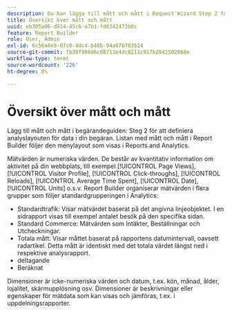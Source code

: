 ```yaml
---
description: Du kan lägga till mått och mått i Request Wizard Step 2 för att definiera Analytics-layouten för data i din begäran. Listan med mått och mått i Report Builder följer den menylayout som visas i Reports and Analytics.
title: Översikt över mått och mått
uuid: eb305a06-d914-45c6-a7b1-fd0342473b0c
feature: Report Builder
role: User, Admin
exl-id: 6c56a8e5-07c0-4dc4-b40b-94a07b783514
source-git-commit: fb39f906d6c08713e4dc8211c917b2942502868e
workflow-type: tm+mt
source-wordcount: '226'
ht-degree: 0%

---
```


# Översikt över mått och mått

Lägg till mått och mått i begärandeguiden: Steg 2 för att definiera analyslayouten för data i din begäran. Listan med mått och mått i Report Builder följer den menylayout som visas i Reports and Analytics.

Mätvärden är numeriska värden. De består av kvantitativ information om aktivitet på din webbplats, till exempel [!UICONTROL Page Views], [!UICONTROL Visitor Profile], [!UICONTROL Click-throughs], [!UICONTROL Reloads], [!UICONTROL Average Time Spent], [!UICONTROL Date], [!UICONTROL Units] o.s.v. Report Builder organiserar mätvärden i flera grupper som följer standardgrupperingen i Analytics:

* Standardtrafik: Visar mätvärdet baserat på det angivna linjeobjektet. I en sidrapport visas till exempel antalet besök på den specifika sidan.
* Standard Commerce: Mätvärden som Intäkter, Beställningar och Utcheckningar.
* Totala mått: Visar måttet baserat på rapportens datumintervall, oavsett radartikel. Detta mått är identiskt med det totala värdet längst ned i respektive analysrapport.
* deltagande
* Beräknat

Dimensioner är icke-numeriska värden och datum, t.ex. kön, månad, ålder, lojalitet, skärmupplösning osv. Dimensioner är beskrivningar eller egenskaper för mätdata som kan visas och jämföras, t.ex. i uppdelningsrapporter.
